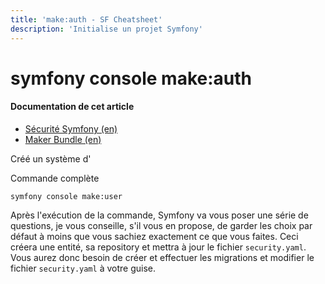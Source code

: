 ```yaml
---
title: 'make:auth - SF Cheatsheet'
description: 'Initialise un projet Symfony'
---
```


# symfony console make:auth
#### **Documentation de cet article**
- [Sécurité Symfony (en)](https://symfony.com/doc/current/security.html)
- [Maker Bundle (en)](https://symfony.com/bundles/SymfonyMakerBundle/current/index.html)

Créé un système d'

Commande complète
```
symfony console make:user
```

Après l'exécution de la commande, Symfony va vous poser une série de questions, je vous conseille, s'il vous en propose, de garder les choix par défaut à moins que vous sachiez exactement ce que vous faites. Ceci créera une entité, sa repository et mettra à jour le fichier `security.yaml`. Vous aurez donc besoin de créer et effectuer les migrations et modifier le fichier `security.yaml` à votre guise.